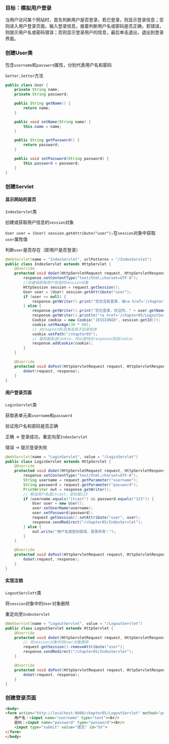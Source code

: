 ### 目标：模拟用户登录

当用户访问某个网站时，首先判断用户是否登录，若已登录，则显示登录信息；否则进入用户登录页面，输入登录信息，接着判断用户名或密码是否正确，若错误，则提示用户名或密码错误；否则显示登录用户的信息，最后单击退出，退出到登录界面。

### 创建User类

包含`username`和`password`属性，分别代表用户名和密码

`Getter,Setter`方法

```java
public class User {
    private String name;
    private String password;

    public String getName() {
        return name;
    }

    public void setName(String name) {
        this.name = name;
    }

    public String getPassword() {
        return password;
    }

    public void setPassword(String password) {
        this.password = password;
    }
}
```

### 创建Servlet

#### 显示网站的首页

`IndexServlet`类

创建或获取用户信息的`session`对象

`User user = (User) session.getAttribute("user");`在`session`对象中获取`user`属性值

判断`user`是否存在（即用户是否登录）

```java
@WebServlet(name = "IndexServlet", urlPatterns = "/IndexServlet")
public class IndexServlet extends HttpServlet {
    @Override
    protected void doGet(HttpServletRequest request, HttpServletResponse response) throws ServletException, IOException {
        response.setContentType("text/html;charset=UTF-8");
        //创建或获取用户信息的Session对象
        HttpSession session = request.getSession();
        User user = (User) session.getAttribute("user");
        if (user == null) {
            response.getWriter().print("您还没有登录，请<a href='/chapter05/login.html'>登录</a>");
        } else {
            response.getWriter().print("您已登录，欢迎你，" + user.getName() + "！");
            response.getWriter().println("<a href='/chapter05/LogoutServlet'>退出</a>");
            Cookie cookie = new Cookie("JESSIONID", session.getId());
            cookie.setMaxAge(30 * 60);
            // 对chapter05目录及其子目录有效
            cookie.setPath("/chapter05");
            // 服务器发送Cookie，所以是响应response添加Cookie
            response.addCookie(cookie);
        }
    }

    @Override
    protected void doPost(HttpServletRequest request, HttpServletResponse response) throws ServletException, IOException {
        doGet(request, response);
    }
}
```

#### 用户登录页面

`LoginServlet`类

获取表单元素`username`和`password`

验证用户名和密码是否正确

正确 -> 登录成功，重定向至`IndexServlet`

错误 -> 提示登录失败

```java
@WebServlet(name = "LoginServlet", value = "/LoginServlet")
public class LoginServlet extends HttpServlet {
    @Override
    protected void doGet(HttpServletRequest request, HttpServletResponse response) throws ServletException, IOException {
        response.setContentType("text/html;charset=UTF-8");
        String username = request.getParameter("username");
        String password = request.getParameter("password");
        PrintWriter out = response.getWriter();
        // 假设用户名是itcast，密码是123
        if (username.equals("itcast") && password.equals("123")) {
            User user = new User();
            user.setUserName(username);
            user.setPassword(password);
            request.getSession().setAttribute("user", user);
            response.sendRedirect("/chapter05/IndexServlet");
        } else {
            out.write("用户名或密码错误，登录失败！");
        }
    }

    @Override
    protected void doPost(HttpServletRequest request, HttpServletResponse response) throws ServletException, IOException {
        doGet(request, response);
    }
}
```

#### 实现注销

`LogoutServlett`类

将`session`对象中的`User`对象删除

重定向至`IndexServlet`

```java
@WebServlet(name = "LogoutServlet", value = "/LogoutServlet")
public class LogoutServlet extends HttpServlet {
    @Override
    protected void doGet(HttpServletRequest request, HttpServletResponse response) throws ServletException, IOException {
        // 将session对象中的User对象删除
        request.getSession().removeAttribute("user");
        response.sendRedirect("/chapter05/IndexServlet");
    }

    @Override
    protected void doPost(HttpServletRequest request, HttpServletResponse response) throws ServletException, IOException {
        doGet(request, response);
    }
}
```

### 创建登录页面

```html
<body>
<form action="http://localhost:8080/chapter05/LogoutServlet" method="post">
    用户名：<input name="username" type="text"><br/>
    密码：<input name="password" type="password"><br/>
    <input type="submit" value="提交" id="bt">
</form>
</body>
```


